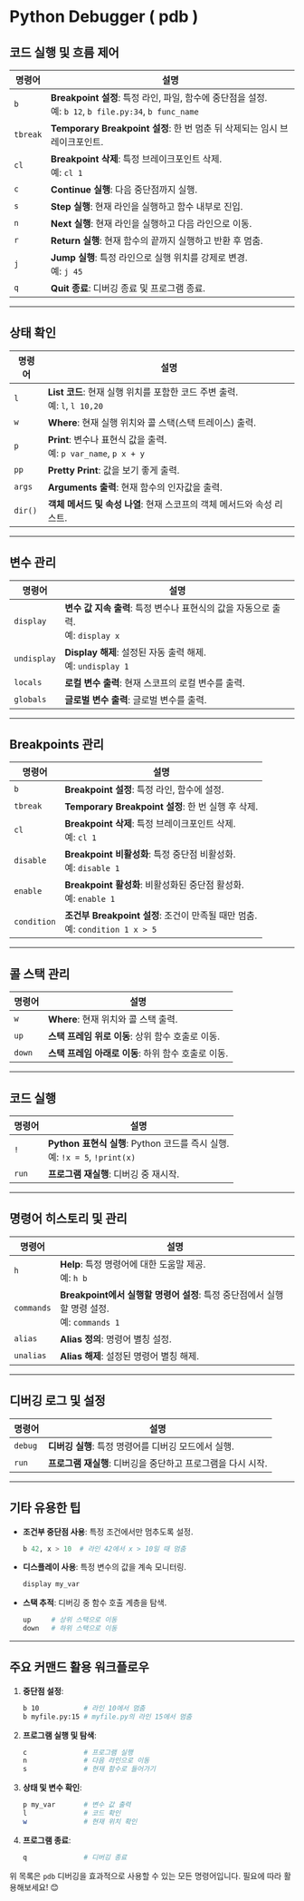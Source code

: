 # Python Debugger ( pdb )

## **코드 실행 및 흐름 제어**

| 명령어     | 설명                                                                 |
|------------|----------------------------------------------------------------------|
| `b`        | **Breakpoint 설정**: 특정 라인, 파일, 함수에 중단점을 설정. <br>예: `b 12`, `b file.py:34`, `b func_name` |
| `tbreak`   | **Temporary Breakpoint 설정**: 한 번 멈춘 뒤 삭제되는 임시 브레이크포인트. |
| `cl`       | **Breakpoint 삭제**: 특정 브레이크포인트 삭제. <br>예: `cl 1`          |
| `c`        | **Continue 실행**: 다음 중단점까지 실행.                               |
| `s`        | **Step 실행**: 현재 라인을 실행하고 함수 내부로 진입.                   |
| `n`        | **Next 실행**: 현재 라인을 실행하고 다음 라인으로 이동.                 |
| `r`        | **Return 실행**: 현재 함수의 끝까지 실행하고 반환 후 멈춤.               |
| `j`        | **Jump 실행**: 특정 라인으로 실행 위치를 강제로 변경. <br>예: `j 45`    |
| `q`        | **Quit 종료**: 디버깅 종료 및 프로그램 종료.                            |

---

## **상태 확인**

| 명령어     | 설명                                                                 |
|------------|----------------------------------------------------------------------|
| `l`        | **List 코드**: 현재 실행 위치를 포함한 코드 주변 출력. <br>예: `l`, `l 10,20` |
| `w`        | **Where**: 현재 실행 위치와 콜 스택(스택 트레이스) 출력.               |
| `p`        | **Print**: 변수나 표현식 값을 출력. <br>예: `p var_name`, `p x + y`    |
| `pp`       | **Pretty Print**: 값을 보기 좋게 출력.                                |
| `args`     | **Arguments 출력**: 현재 함수의 인자값을 출력.                         |
| `dir()`    | **객체 메서드 및 속성 나열**: 현재 스코프의 객체 메서드와 속성 리스트.   |

---

## **변수 관리**

| 명령어     | 설명                                                                 |
|------------|----------------------------------------------------------------------|
| `display`  | **변수 값 지속 출력**: 특정 변수나 표현식의 값을 자동으로 출력. <br>예: `display x` |
| `undisplay`| **Display 해제**: 설정된 자동 출력 해제. <br>예: `undisplay 1`       |
| `locals`   | **로컬 변수 출력**: 현재 스코프의 로컬 변수를 출력.                   |
| `globals`  | **글로벌 변수 출력**: 글로벌 변수를 출력.                             |

---

## **Breakpoints 관리**

| 명령어     | 설명                                                                 |
|------------|----------------------------------------------------------------------|
| `b`        | **Breakpoint 설정**: 특정 라인, 함수에 설정.                          |
| `tbreak`   | **Temporary Breakpoint 설정**: 한 번 실행 후 삭제.                    |
| `cl`       | **Breakpoint 삭제**: 특정 브레이크포인트 삭제. <br>예: `cl 1`         |
| `disable`  | **Breakpoint 비활성화**: 특정 중단점 비활성화. <br>예: `disable 1`    |
| `enable`   | **Breakpoint 활성화**: 비활성화된 중단점 활성화. <br>예: `enable 1`   |
| `condition`| **조건부 Breakpoint 설정**: 조건이 만족될 때만 멈춤. <br>예: `condition 1 x > 5` |

---

## **콜 스택 관리**

| 명령어     | 설명                                                                 |
|------------|----------------------------------------------------------------------|
| `w`        | **Where**: 현재 위치와 콜 스택 출력.                                  |
| `up`       | **스택 프레임 위로 이동**: 상위 함수 호출로 이동.                     |
| `down`     | **스택 프레임 아래로 이동**: 하위 함수 호출로 이동.                   |

---

## **코드 실행**

| 명령어     | 설명                                                                 |
|------------|----------------------------------------------------------------------|
| `!`        | **Python 표현식 실행**: Python 코드를 즉시 실행. <br>예: `!x = 5`, `!print(x)` |
| `run`      | **프로그램 재실행**: 디버깅 중 재시작.                                |

---

## **명령어 히스토리 및 관리**

| 명령어     | 설명                                                                 |
|------------|----------------------------------------------------------------------|
| `h`        | **Help**: 특정 명령어에 대한 도움말 제공. <br>예: `h b`               |
| `commands` | **Breakpoint에서 실행할 명령어 설정**: 특정 중단점에서 실행할 명령 설정. <br>예: `commands 1` |
| `alias`    | **Alias 정의**: 명령어 별칭 설정.                                    |
| `unalias`  | **Alias 해제**: 설정된 명령어 별칭 해제.                             |

---

## **디버깅 로그 및 설정**

| 명령어     | 설명                                                                 |
|------------|----------------------------------------------------------------------|
| `debug`    | **디버깅 실행**: 특정 명령어를 디버깅 모드에서 실행.                  |
| `run`      | **프로그램 재실행**: 디버깅을 중단하고 프로그램을 다시 시작.          |

---

## **기타 유용한 팁**

- **조건부 중단점 사용**: 특정 조건에서만 멈추도록 설정.

  ```python
  b 42, x > 10  # 라인 42에서 x > 10일 때 멈춤
  ```

- **디스플레이 사용**: 특정 변수의 값을 계속 모니터링.

  ```python
  display my_var
  ```

- **스택 추적**: 디버깅 중 함수 호출 계층을 탐색.

  ```python
  up     # 상위 스택으로 이동
  down   # 하위 스택으로 이동
  ```

---

## 주요 커맨드 활용 워크플로우

1. **중단점 설정**:

   ```bash
   b 10           # 라인 10에서 멈춤
   b myfile.py:15 # myfile.py의 라인 15에서 멈춤
   ```

2. **프로그램 실행 및 탐색**:

   ```bash
   c              # 프로그램 실행
   n              # 다음 라인으로 이동
   s              # 현재 함수로 들어가기
   ```

3. **상태 및 변수 확인**:

   ```bash
   p my_var       # 변수 값 출력
   l              # 코드 확인
   w              # 현재 위치 확인
   ```

4. **프로그램 종료**:

   ```bash
   q              # 디버깅 종료
   ```

위 목록은 `pdb` 디버깅을 효과적으로 사용할 수 있는 모든 명령어입니다. 필요에 따라 활용해보세요! 😊
